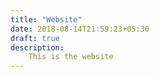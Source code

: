 ```yaml
---
title: "Website"
date: 2018-08-14T21:59:23+05:30
draft: true
description:
    This is the website
---
```



